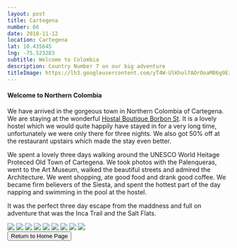 ```yaml
---
layout: post
title: Cartegena
number: 66
date: 2018-11-12
location: Cartegena
lat: 10.435645
lng: -75.523283
subtitle: Welcome to Colombia
description: Country Number 7 on our big adventure
titleImage: https://lh3.googleusercontent.com/yT4W-UlKholfAOrOoaM86g9EiazDO-iR6jv99v7M5T6KhklT3z0iZxsZJKcVUABaLuc8hFAsREIzqbkZnTZAvipzKdHKM6Ny1YIz5xRfOZShBiyOn0AbRo3G7Ezuxh8_nzSMtn29Mao=w2400
---
```


<h4>Welcome to Northern Colombia</h4>

We have arrived in the gorgeous town in Northern Colombia of Cartegena. We are staying at the wonderful <a target="_blank" href="http://hostalboutiquebourbonst.co/home/">Hostal Boutique Borbon St</a>. 
It is a lovely hostel which we would quite happily have stayed in for a very long time, unfortunately we were only there for three nights. We also got 50% off at the restaurant upstairs which made the stay even better. 

We spent a lovely three days walking around the UNESCO World Heitage Proteced Old Town of Cartegena. We took photos with the Palenqueras, went to the Art Museum, walked the beautiful streets and admired the Architecture. We went shopping, ate good food and drank good coffee.
We became firm believers of the Siesta, and spent the hottest part of the day napping and swimming in the pool at the hostel.

It was the perfect three day escape from the maddness and full on adventure that was the Inca Trail and the Salt Flats. 

<img src="https://lh3.googleusercontent.com/yo2GZCPyrAtQED6NOf1A0vlu5guSUFbtfRsIMEYBTG6kFB-0Rruwk8VHRgupMXL6AD0xGNenZecq9yrJR7z_pHG054THD5rR04IHiXjr_0dIdr9giLlhjmBHIhkxP3vnQyTB135XI_4=w2400" class="image1">
<img src="https://lh3.googleusercontent.com/9h5NFiOqAmLYXkVGAXI228mkck5WbEqHGH-iMwIrwFGSzY_a35tPpyyUzYSY8Kjdw_3nzb9rl2HtE61_1LGvGZKAYUhDI6GOfMLA8Esm9UTcz2YKPMgXwQFrMICcmzTLz4N84XksJrc=w2400" class="image1">
<img src="https://lh3.googleusercontent.com/baCaLkgCJ2BWVZ3W4ObfqhUv1KbOp2gAjIeT64m92lvIkABqUrsXznxBTZ_6HllWYvApNJu64YEV14pqzEVIUkO5RUAmTu8tuNq46vWQIQ4DBT-eqwHnU8wQVbQmcYPbhAaZsYv1BXg=w2400" class="image1">
<img src="https://lh3.googleusercontent.com/_qU_FsA6grdQ4cMKi_yliMwZhnRiQwtdHRwjY6UuP9P8fFrxyhb9GMKMy9pWX0JRzQ60hkibkCfnhw3tmo_NSWEzjzQA0aBtInkr9hZgjcEWwgxBdeWEJKLsciqV0kQUoVMwi1zPdJc=w2400" class="image1">
<img src="https://lh3.googleusercontent.com/eVKdIZ8cnKxK4jPdwU_Wh-mDtnfh7a0_GIrHzA2Y0z4IrkcfeykRMiHuz5mt5HCNdJaR7x007sXQpJnR9WDAz5BHhlah9kmmQiwzMVIaBKVaV2QtL4BLA2AzJw1obtrbM3M8h9SuPcA=w2400" class="image1">
<img src="https://lh3.googleusercontent.com/RseRsgXXdE-gqX7OqLxc4UA4Gsl1awTuikTTU9BQne02JgborR5_Akk-lXfLTZVpTTeIMcs3-J7WE2gVZ9oh5D6xmZHIBESKNfuJssXNi8S9-kAI_ZbdwhPRmfSHnQp6yiStZ6gqAMU=w2400" class="image1">
<img src="https://lh3.googleusercontent.com/-OPOaIN-CUc84VUStfe5Z57Aq-1ERztQR0NC02U1u1_pmct0YgC8vU-Uk3Ms0K0StlYbRYDIBwA-6x1shZPbsxLRAhSOGCsGxmu2Ose6A6l6alhjzu0p8mYyW2B9pLtogYpezx48opo=w2400" class="image1">
<img src="https://lh3.googleusercontent.com/ULkxItRJ4hLlAFT2HmQy989XWeLPaAWhYui9R6X-Qsvonm1jWx45SF2mPe8x3QhGFRf0hJvKG1YUlAefZuTJFYaiC-_XgMmV9SUghkBLlmmIZyfXRNRL-s38i0I8W_0o_5Z-MIT3Fs0=w2400" class="image1">
<img src="https://lh3.googleusercontent.com/-BJlbfmoho1WXqdbhZbxYRf6hy0CVe9aSrH3up4Xu3qSoOQAe0EwTnpYk7v4nV0aY0njplgsoqapyDBUcajLwYbjxhmObt4rCLzcRzdTYVca7rVofFg9BxZzsT22c347c7vOAPgSNiY=w2400" class="image1">

<div class="wrapper">
  <input type="button" class="button" value="Return to Home Page" onclick="self.close()">
</div>

